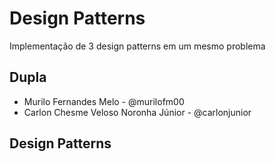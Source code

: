 # Design Patterns

Implementação de 3 design patterns em um mesmo problema

## Dupla

- Murilo Fernandes Melo - @murilofm00
- Carlon Chesme Veloso Noronha Júnior - @carlonjunior

## Design Patterns
